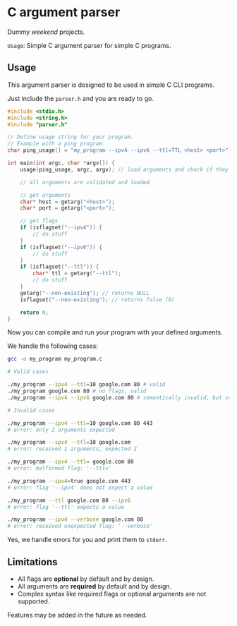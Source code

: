 
# C argument parser

Dummy _weekend_ projects.

`Usage`: Simple C argument parser for simple C programs.

## Usage

This argument parser is designed to be used in simple C CLI programs.

Just include the `parser.h` and you are ready to go.

```c
#include <stdio.h>
#include <string.h>
#include "parser.h"

// Define usage string for your program.
// Example with a ping program:
char ping_usage[] = "my_program --ipv4 --ipv6 --ttl=TTL <host> <port>";

int main(int argc, char *argv[]) {
    usage(ping_usage, argc, argv); // load arguments and check if they are valid

    // all arguments are validated and loaded

    // get arguments
    char* host = getarg("<host>");
    char* port = getarg("<port>");

    // get flags
    if (isflagset("--ipv4")) {
        // do stuff
    }
    if (isflagset("--ipv6")) {
        // do stuff
    }
    if (isflagset("--ttl")) {
        char* ttl = getarg("--ttl");
        // do stuff
    }
    getarg("--non-existing"); // returns NULL
    isflagset("--non-existing"); // returns false (0)

    return 0;
}
```

Now you can compile and run your program with your defined arguments.

We handle the following cases:

```bash
gcc -o my_program my_program.c

# Valid cases

./my_program --ipv4 --ttl=10 google.com 80 # valid
./my_program google.com 80 # no flags, valid
./my_program --ipv4 --ipv6 google.com 80 # semantically invalid, but valid

# Invalid cases

./my_program --ipv4 --ttl=10 google.com 80 443
# error: only 2 arguments expected

./my_program --ipv4 --ttl=10 google.com
# error: received 1 arguments, expected 2

./my_program --ipv4 --ttl= google.com 80
# error: malformed flag: '--ttl='

./my_program --ipv4=true google.com 443
# error: flag '--ipv4' does not expect a value

./my_program --ttl google.com 80 --ipv6
# error: flag '--ttl' expects a value

./my_program --ipv4 --verbose google.com 80
# error: received unexpected flag: '--verbose'
```

Yes, we handle errors for you and print them to `stderr`.

## Limitations

- All flags are **optional** by default and by design.
- All arguments are **required** by default and by design.
- Complex syntax like required flags or optional arguments are not supported.

Features may be added in the future as needed.
